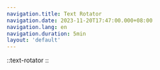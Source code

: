 ```yaml
---
navigation.title: Text Rotator
navigation.date: 2023-11-20T17:47:00.000+08:00
navigation.lang: en
navigation.duration: 5min
layout: 'default'
---
```


::text-rotator
::
